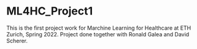 # ML4HC_Project1
This is the first project work for Marchine Learning for Healthcare at ETH Zurich, Spring 2022.
Project done together with Ronald Galea and David Scherer.

